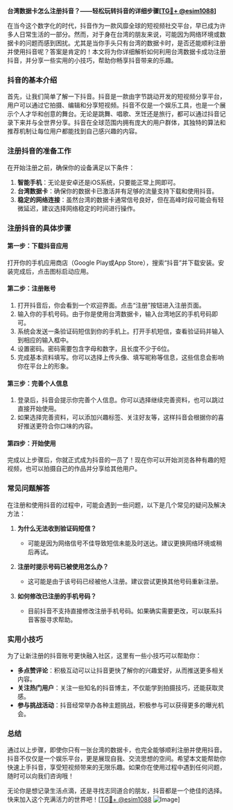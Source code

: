 **台湾数据卡怎么注册抖音？——轻松玩转抖音的详细步骤[[TG💪+ @esim1088](https://t.me/s/esim1088)]**

在当今这个数字化的时代，抖音作为一款风靡全球的短视频社交平台，早已成为许多人日常生活的一部分。然而，对于身在台湾的朋友来说，可能因为网络环境或数据卡的问题而感到困扰。尤其是当你手头只有台湾的数据卡时，是否还能顺利注册并使用抖音呢？答案是肯定的！本文将为你详细解析如何利用台湾数据卡成功注册抖音，并分享一些实用的小技巧，帮助你畅享抖音带来的乐趣。

### 抖音的基本介绍

首先，让我们简单了解一下抖音。抖音是一款由字节跳动开发的短视频分享平台，用户可以通过它拍摄、编辑和分享短视频。抖音不仅是一个娱乐工具，也是一个展示个人才华和创意的舞台。无论是跳舞、唱歌、烹饪还是旅行，都可以通过抖音记录下来并与全世界分享。抖音在全球范围内拥有庞大的用户群体，其独特的算法和推荐机制让每位用户都能找到自己感兴趣的内容。

### 注册抖音的准备工作

在开始注册之前，确保你的设备满足以下条件：

1. **智能手机**：无论是安卓还是iOS系统，只要能正常上网即可。
2. **台湾数据卡**：确保你的数据卡已激活并有足够的流量支持下载和使用抖音。
3. **稳定的网络连接**：虽然台湾的数据卡通常信号良好，但在高峰时段可能会有轻微延迟，建议选择网络稳定的时间进行操作。

### 注册抖音的具体步骤

#### 第一步：下载抖音应用

打开你的手机应用商店（Google Play或App Store），搜索“抖音”并下载安装。安装完成后，点击图标启动应用。

#### 第二步：注册账号

1. 打开抖音后，你会看到一个欢迎界面。点击“注册”按钮进入注册页面。
2. 输入你的手机号码。由于你是使用台湾数据卡，输入台湾地区的手机号码即可。
3. 系统会发送一条验证码短信到你的手机上。打开手机短信，查看验证码并输入到相应的输入框中。
4. 设置密码。密码需要包含字母和数字，且长度不少于6位。
5. 完成基本资料填写。你可以选择上传头像、填写昵称等信息，这些信息会影响你在平台上的形象。

#### 第三步：完善个人信息

1. 登录后，抖音会提示你完善个人信息。你可以选择继续完善资料，也可以跳过直接开始使用。
2. 如果选择完善资料，可以添加兴趣标签、关注好友等，这样抖音会根据你的喜好推送更符合你口味的内容。

#### 第四步：开始使用

完成以上步骤后，你就正式成为抖音的一员了！现在你可以开始浏览各种有趣的短视频，也可以拍摄自己的作品并分享给其他用户。

### 常见问题解答

在注册和使用抖音的过程中，可能会遇到一些问题，以下是几个常见的疑问及解决方法：

1. **为什么无法收到验证码短信？**
   - 可能是因为网络信号不佳导致短信未能及时送达。建议更换网络环境或稍后再试。
   
2. **注册时提示号码已被使用怎么办？**
   - 这可能是由于该号码已经被他人注册。建议尝试更换其他号码重新注册。

3. **如何修改已注册的手机号码？**
   - 目前抖音不支持直接修改注册手机号码。如果确实需要更改，可以联系抖音客服寻求帮助。

### 实用小技巧

为了让新注册的抖音账号更快融入社区，这里有一些小技巧可以帮助你：

- **多点赞评论**：积极互动可以让抖音更快了解你的兴趣爱好，从而推送更多相关内容。
- **关注热门用户**：关注一些知名的抖音博主，不仅能学到拍摄技巧，还能获取灵感。
- **参与挑战活动**：抖音经常举办各种主题挑战，积极参与可以获得更多的曝光机会。

### 总结

通过以上步骤，即使你只有一张台湾的数据卡，也完全能够顺利注册并使用抖音。抖音不仅仅是一个娱乐平台，更是展现自我、交流思想的空间。希望本文能帮助你快速上手抖音，享受短视频带来的无限乐趣。如果你在使用过程中遇到任何问题，随时可以向我们咨询哦！

无论你是想记录生活点滴，还是寻找志同道合的朋友，抖音都是一个绝佳的选择。快来加入这个充满活力的世界吧！[[TG💪+ @esim1088](https://t.me/s/esim1088) ![Image](https://i.postimg.cc/4NQfJmqS/Snipaste-2025-05-13-00-14-12.png)]
